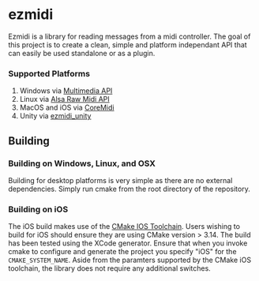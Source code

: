 # ezmidi
Ezmidi is a library for reading messages from a midi controller.  The goal of this project is to create a clean, simple and platform independant API that can easily be used standalone or as a plugin.

### Supported Platforms
1. Windows via [Multimedia API](https://docs.microsoft.com/en-us/windows/desktop/multimedia/musical-instrument-digital-interface--midi)
1. Linux via [Alsa Raw Midi API](https://www.alsa-project.org/alsa-doc/alsa-lib/rawmidi.html)
1. MacOS and iOS via [CoreMidi](https://developer.apple.com/documentation/coremidi?language=objc)
1. Unity via [ezmidi_unity](https://github.com/matthewcpp/ezmidi_unity)

## Building 

### Building on Windows, Linux, and OSX
Building for desktop platforms is very simple as there are no external dependencies.  Simply run cmake from the root directory of the repository.

### Building on iOS
The iOS build makes use of the [CMake IOS Toolchain](https://cmake.org/cmake/help/v3.14/manual/cmake-toolchains.7.html).  Users wishing to build for iOS should ensure they are using CMake version > 3.14.  The build has been tested using the XCode generator.  Ensure that when you invoke cmake to configure and generate the project you specify "iOS" for the `CMAKE_SYSTEM_NAME`.  Aside from the paramters supported by the CMake iOS toolchain, the library does not require any additional switches.
